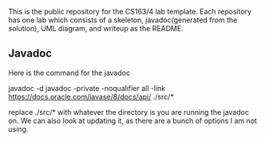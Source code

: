 This is the public repository for the CS163/4 lab template. Each repository has one lab which consists of a skeleton, javadoc(generated from the solution), UML diagram, and writeup as the README.


## Javadoc
Here is the command for the javadoc

javadoc -d javadoc -private -noqualifier all -link https://docs.oracle.com/javase/8/docs/api/ ./src/* 

replace ./src/* with whatever the directory is you are running the javadoc on. We can also look at updating it, as there are a bunch of options I am not using. 
